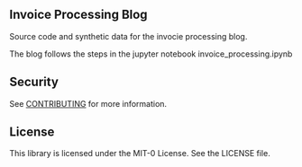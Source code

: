 ## Invoice Processing Blog

Source code and synthetic data for the invocie processing blog.

The blog follows the steps in the jupyter notebook invoice_processing.ipynb

## Security

See [CONTRIBUTING](CONTRIBUTING.md#security-issue-notifications) for more information.

## License

This library is licensed under the MIT-0 License. See the LICENSE file.